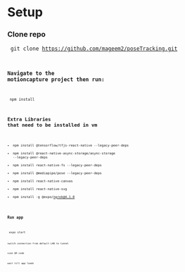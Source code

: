 # Setup

### Clone repo
<code> git clone https://github.com/mageem2/poseTracking.git <code>

### Navigate to the motioncapture project then run:
<code> npm install <code>

## Extra Libraries that need to be installed in vm

- npm install @tensorflow/tfjs-react-native --legacy-peer-deps
- npm install @react-native-async-storage/async-storage --legacy-peer-deps
- npm install react-native-fs --legacy-peer-deps
- npm install @mediapipe/pose --legacy-peer-deps
- npm install react-native-canvas
- npm install react-native-svg
- npm install -g @expo/ngrok@4.1.0

### Run app
<code> expo start <code>

switch connection from default LAN to tunnel

scan QR code

wait till app loads

